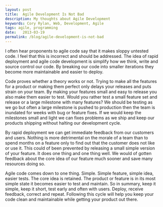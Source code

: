 ```yaml
---
layout: post
title:  Agile Development Is Not Bad
description: My thoughts about Agile Development
keywords: Cory Rylan, Web, Development, Agile
tags: agile, programming
date:   2013-03-19
permalink: /blog/agile-development-is-not-bad
---
```


I often hear proponents to agile code say that it makes sloppy untested code.
I feel that this is incorrect and should be addressed. The idea of rapid deployment and agile
code development is simplify how we think, write and source control our code. By breaking our
code into smaller iterations they become more maintainable and easier to deploy.

Code proves whether a theory works or not. Trying to make all the features for a product
or making them perfect only delays your releases and puts strain on your team. By making your
features small and easy to release you also make them easier to test. Would you rather test a
small feature set and release or a large milestone with many features? We should be testing as
we go but often a large milestone is pushed to production then the team is inundated for weeks
with bug or feature fixes. If we would keep the milestones small and light we can fixes problems
as we ship and keep our products shipping without halting our development cycle.

By rapid deployment we can get immediate feedback from our customers and users. Nothing is
more detrimental on the morale of a team than to spend months on a feature only to find out that
the customer does not like or use it. This could of been prevented by releasing a small simple
version of your feature. It does one thing and one thing well. We would of gotten feedback about
the core idea of our feature much sooner and save many resources doing so.

Agile code comes down to one thing. Simple. Simple feature, simple idea, easier tests. The
core idea is retained. The product or feature is in its most simple state it becomes easier
to test and maintain. So in summary, keep it simple, keep it short, test early and often with users.
Deploy, receive feedback, correct and repeat. Following this cycle will help you keep
your code clean and maintainable while getting your product out there.